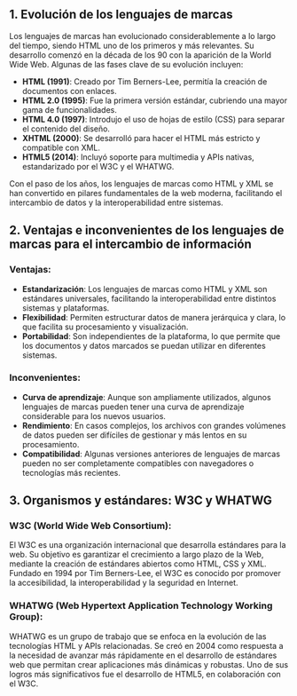 ## 1. Evolución de los lenguajes de marcas

Los lenguajes de marcas han evolucionado considerablemente a lo largo del tiempo, siendo HTML uno de los primeros y más relevantes. Su desarrollo comenzó en la década de los 90 con la aparición de la World Wide Web. Algunas de las fases clave de su evolución incluyen:

- **HTML (1991)**: Creado por Tim Berners-Lee, permitía la creación de documentos con enlaces.
- **HTML 2.0 (1995)**: Fue la primera versión estándar, cubriendo una mayor gama de funcionalidades.
- **HTML 4.0 (1997)**: Introdujo el uso de hojas de estilo (CSS) para separar el contenido del diseño.
- **XHTML (2000)**: Se desarrolló para hacer el HTML más estricto y compatible con XML.
- **HTML5 (2014)**: Incluyó soporte para multimedia y APIs nativas, estandarizado por el W3C y el WHATWG.

Con el paso de los años, los lenguajes de marcas como HTML y XML se han convertido en pilares fundamentales de la web moderna, facilitando el intercambio de datos y la interoperabilidad entre sistemas.

## 2. Ventajas e inconvenientes de los lenguajes de marcas para el intercambio de información

### Ventajas:
- **Estandarización**: Los lenguajes de marcas como HTML y XML son estándares universales, facilitando la interoperabilidad entre distintos sistemas y plataformas.
- **Flexibilidad**: Permiten estructurar datos de manera jerárquica y clara, lo que facilita su procesamiento y visualización.
- **Portabilidad**: Son independientes de la plataforma, lo que permite que los documentos y datos marcados se puedan utilizar en diferentes sistemas.

### Inconvenientes:
- **Curva de aprendizaje**: Aunque son ampliamente utilizados, algunos lenguajes de marcas pueden tener una curva de aprendizaje considerable para los nuevos usuarios.
- **Rendimiento**: En casos complejos, los archivos con grandes volúmenes de datos pueden ser difíciles de gestionar y más lentos en su procesamiento.
- **Compatibilidad**: Algunas versiones anteriores de lenguajes de marcas pueden no ser completamente compatibles con navegadores o tecnologías más recientes.

## 3. Organismos y estándares: W3C y WHATWG

### W3C (World Wide Web Consortium):
El W3C es una organización internacional que desarrolla estándares para la web. Su objetivo es garantizar el crecimiento a largo plazo de la Web, mediante la creación de estándares abiertos como HTML, CSS y XML. Fundado en 1994 por Tim Berners-Lee, el W3C es conocido por promover la accesibilidad, la interoperabilidad y la seguridad en Internet.

### WHATWG (Web Hypertext Application Technology Working Group):
WHATWG es un grupo de trabajo que se enfoca en la evolución de las tecnologías HTML y APIs relacionadas. Se creó en 2004 como respuesta a la necesidad de avanzar más rápidamente en el desarrollo de estándares web que permitan crear aplicaciones más dinámicas y robustas. Uno de sus logros más significativos fue el desarrollo de HTML5, en colaboración con el W3C.

